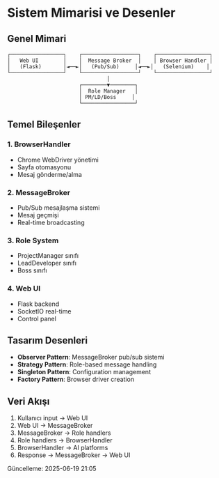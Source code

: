 # Sistem Mimarisi ve Desenler

## Genel Mimari
```
┌─────────────────┐    ┌──────────────────┐    ┌─────────────────┐
│   Web UI        │    │  Message Broker  │    │ Browser Handler │
│   (Flask)       │◄──►│   (Pub/Sub)     │◄──►│   (Selenium)    │
└─────────────────┘    └──────────────────┘    └─────────────────┘
                                │
                       ┌────────▼────────┐
                       │  Role Manager   │
                       │ PM/LD/Boss     │
                       └─────────────────┘
```

## Temel Bileşenler

### 1. BrowserHandler
- Chrome WebDriver yönetimi
- Sayfa otomasyonu
- Mesaj gönderme/alma

### 2. MessageBroker
- Pub/Sub mesajlaşma sistemi
- Mesaj geçmişi
- Real-time broadcasting

### 3. Role System
- ProjectManager sınıfı
- LeadDeveloper sınıfı
- Boss sınıfı

### 4. Web UI
- Flask backend
- SocketIO real-time
- Control panel

## Tasarım Desenleri
- **Observer Pattern**: MessageBroker pub/sub sistemi
- **Strategy Pattern**: Role-based message handling
- **Singleton Pattern**: Configuration management
- **Factory Pattern**: Browser driver creation

## Veri Akışı
1. Kullanıcı input → Web UI
2. Web UI → MessageBroker
3. MessageBroker → Role handlers
4. Role handlers → BrowserHandler
5. BrowserHandler → AI platforms
6. Response → MessageBroker → Web UI

Güncelleme: 2025-06-19 21:05
